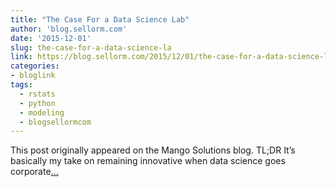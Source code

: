 ```yaml
---
title: "The Case For a Data Science Lab"
author: 'blog.sellorm.com'
date: '2015-12-01'
slug: the-case-for-a-data-science-la
link: https://blog.sellorm.com/2015/12/01/the-case-for-a-data-science-lab/
categories:
- bloglink
tags:
  - rstats
  - python
  - modeling
  - blogsellormcom
---
```


This post originally appeared on the Mango Solutions blog. TL;DR It’s basically my take on remaining innovative when data science goes corporate[... <i class="fas fa-external-link-alt"></i>](https://blog.sellorm.com/2015/12/01/the-case-for-a-data-science-lab/)

